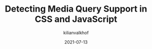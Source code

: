 ---
author: kilianvalkhof
date: 2021-07-13
permalink: false
tags:
  - css
  - javascript
  - media-queries
  - support
target_url: https://kilianvalkhof.com/2021/web/detecting-media-query-support-in-css-and-javascript/
title: Detecting Media Query Support in CSS and JavaScript
---